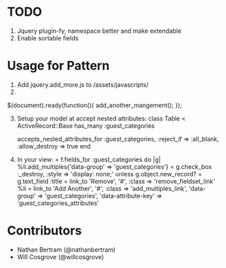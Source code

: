 # TODO
1. Jquery plugin-fy, namespace better and make extendable
2. Enable sortable fields

# Usage for Pattern
1. Add jquery.add_more.js to /assets/javascripts/
2. 
  $(document).ready(function(){
    add_another_mangement();
  });

3. Setup your model at accept nested attributes:
  class Table < ActiveRecord::Base
    has_many :guest_categories
    
    accepts_nested_attributes_for :guest_categories, :reject_if => :all_blank, :allow_destroy => true
  end

4. In your view:
= f.fields_for :guest_categories do |g|
  %li.add_multiples{'data-group' => 'guest_categories'}
    = g.check_box :_destroy, :style => 'display: none;' unless g.object.new_record?
    = g.text_field :title
    = link_to 'Remove', '#', :class => 'remove_fieldset_link'
%li
  = link_to 'Add Another', '#', :class => 'add_multiples_link', 'data-group' => 'guest_categories', 'data-attribute-key' => 'guest_categories_attributes'
  
# Contributors
* Nathan Bertram (@nathanbertram)
* Will Cosgrove (@willcosgrove)
